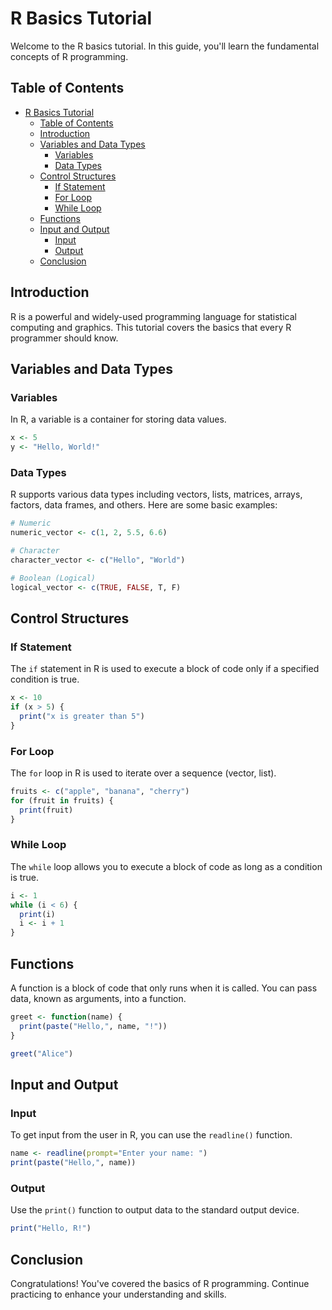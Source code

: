 # R Basics Tutorial

Welcome to the R basics tutorial. In this guide, you'll learn the fundamental concepts of R programming.

## Table of Contents

- [R Basics Tutorial](#r-basics-tutorial)
  - [Table of Contents](#table-of-contents)
  - [Introduction](#introduction)
  - [Variables and Data Types](#variables-and-data-types)
    - [Variables](#variables)
    - [Data Types](#data-types)
  - [Control Structures](#control-structures)
    - [If Statement](#if-statement)
    - [For Loop](#for-loop)
    - [While Loop](#while-loop)
  - [Functions](#functions)
  - [Input and Output](#input-and-output)
    - [Input](#input)
    - [Output](#output)
  - [Conclusion](#conclusion)

## Introduction

R is a powerful and widely-used programming language for statistical computing and graphics. This tutorial covers the basics that every R programmer should know.

## Variables and Data Types

### Variables

In R, a variable is a container for storing data values.

```r
x <- 5
y <- "Hello, World!"
```

### Data Types

R supports various data types including vectors, lists, matrices, arrays, factors, data frames, and others. Here are some basic examples:

```r
# Numeric
numeric_vector <- c(1, 2, 5.5, 6.6)

# Character
character_vector <- c("Hello", "World")

# Boolean (Logical)
logical_vector <- c(TRUE, FALSE, T, F)
```

## Control Structures

### If Statement

The `if` statement in R is used to execute a block of code only if a specified condition is true.

```r
x <- 10
if (x > 5) {
  print("x is greater than 5")
}
```

### For Loop

The `for` loop in R is used to iterate over a sequence (vector, list).

```r
fruits <- c("apple", "banana", "cherry")
for (fruit in fruits) {
  print(fruit)
}
```

### While Loop

The `while` loop allows you to execute a block of code as long as a condition is true.

```r
i <- 1
while (i < 6) {
  print(i)
  i <- i + 1
}
```

## Functions

A function is a block of code that only runs when it is called. You can pass data, known as arguments, into a function.

```r
greet <- function(name) {
  print(paste("Hello,", name, "!"))
}

greet("Alice")
```

## Input and Output

### Input

To get input from the user in R, you can use the `readline()` function.

```r
name <- readline(prompt="Enter your name: ")
print(paste("Hello,", name))
```

### Output

Use the `print()` function to output data to the standard output device.

```r
print("Hello, R!")
```

## Conclusion

Congratulations! You've covered the basics of R programming. Continue practicing to enhance your understanding and skills.